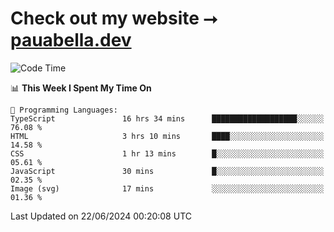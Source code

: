 # Check out my website ⭢ [pauabella.dev](https://pauabella.dev)

<!--START_SECTION:waka-->
![Code Time](http://img.shields.io/badge/Code%20Time-3%2C489%20hrs%2056%20mins-blue)

📊 **This Week I Spent My Time On** 

```text
💬 Programming Languages: 
TypeScript               16 hrs 34 mins      ███████████████████░░░░░░   76.08 % 
HTML                     3 hrs 10 mins       ████░░░░░░░░░░░░░░░░░░░░░   14.58 % 
CSS                      1 hr 13 mins        █░░░░░░░░░░░░░░░░░░░░░░░░   05.61 % 
JavaScript               30 mins             █░░░░░░░░░░░░░░░░░░░░░░░░   02.35 % 
Image (svg)              17 mins             ░░░░░░░░░░░░░░░░░░░░░░░░░   01.36 % 
```


 Last Updated on 22/06/2024 00:20:08 UTC
<!--END_SECTION:waka-->
